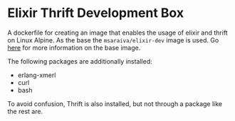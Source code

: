 # Elixir Thrift Development Box

A dockerfile for creating an image that enables the usage of elixir and thrift on Linux Alpine. As the base the ```msaraiva/elixir-dev``` image is used. Go [here](https://github.com/msaraiva/docker-alpine/tree/master/dockerfiles/elixir-dev/1.3.1 "msaraiva/elixir-dev") for more information on the base image.

The following packages are additionally installed:
* erlang-xmerl
* curl
* bash

To avoid confusion, Thrift is also installed, but not through a package like the rest are.
